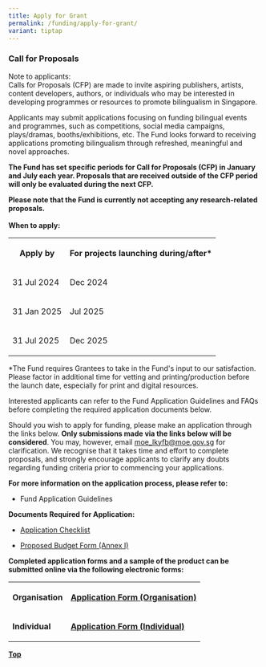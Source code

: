 ```yaml
---
title: Apply for Grant
permalink: /funding/apply-for-grant/
variant: tiptap
---
```

<h3>Call for Proposals</h3>
<p>Note to applicants:
<br>Calls for Proposals (CFP) are made to invite aspiring publishers, artists,
content developers, authors, or individuals who may be interested in developing
programmes or resources to promote bilingualism in Singapore.</p>
<p>Applicants may submit applications focusing on funding bilingual events
and programmes, such as competitions, social media campaigns, plays/dramas,
booths/exhibitions, etc. The Fund looks forward to receiving applications
promoting bilingualism through refreshed, meaningful and novel approaches.</p>
<p><strong>The Fund has set specific periods for Call for Proposals (CFP) in January and July each year. Proposals that are received outside of the CFP period will only be evaluated during the next CFP.</strong>
</p>
<p><strong>Please note that the Fund is currently not accepting any research-related proposals. <br><br>When to apply:</strong>
</p>
<table style="minWidth: 50px">
<colgroup>
<col>
<col>
</colgroup>
<tbody>
<tr>
<th rowspan="1" colspan="1">
<p><strong>Apply by</strong>
</p>
</th>
<th rowspan="1" colspan="1">
<p><strong>For projects launching during/after*</strong>
</p>
</th>
</tr>
<tr>
<td rowspan="1" colspan="1">
<p>31 Jul 2024</p>
</td>
<td rowspan="1" colspan="1">
<p>Dec 2024</p>
</td>
</tr>
<tr>
<td rowspan="1" colspan="1">
<p>31 Jan 2025</p>
</td>
<td rowspan="1" colspan="1">
<p>Jul 2025</p>
</td>
</tr>
<tr>
<td rowspan="1" colspan="1">
<p>31 Jul 2025</p>
</td>
<td rowspan="1" colspan="1">
<p>Dec 2025</p>
</td>
</tr>
</tbody>
</table>
<p>*The Fund requires Grantees to take in the Fund's input to our satisfaction.
Please factor in additional time for vetting and printing/production before
the launch date, especially for print and digital resources.</p>
<p>Interested applicants can refer to the Fund Application Guidelines and
FAQs before completing the required application documents below.</p>
<p>Should you wish to apply for funding, please make an application through
the links below. <strong>Only submissions made via the links below will be considered</strong>.
You may, however, email <a href="mailto:moe_lkyfb@moe.gov.s" rel="noopener noreferrer nofollow" target="_blank">moe_lkyfb@moe.gov.sg</a> for clarification.
We recognise that it takes time and effort to complete proposals, and strongly
encourage applicants to clarify any doubts regarding funding criteria prior
to commencing your applications.</p>
<p></p>
<p><strong>For more information on the application process, please refer to:</strong>
</p>
<ul>
<li>
<p>Fund Application Guidelines</p>
</li>
</ul>
<p><strong>Documents Required for Application:</strong>
</p>
<ul data-tight="true" class="tight">
<li>
<p><a href="https://go.gov.sg/cfp-application-checklist" rel="noopener noreferrer nofollow" target="_blank">Application Checklist</a>
</p>
</li>
<li>
<p><a href="https://go.gov.sg/cfp-budget-proposal-form" rel="noopener noreferrer nofollow" target="_blank">Proposed Budget Form (Annex I)</a>
</p>
<p></p>
</li>
</ul>
<p><strong>Completed application forms and a sample of the product can be submitted online via the following electronic forms:</strong>
</p>
<table style="minWidth: 50px">
<colgroup>
<col>
<col>
</colgroup>
<tbody>
<tr>
<th rowspan="1" colspan="1">
<p>Organisation</p>
</th>
<th rowspan="1" colspan="1">
<p><a href="https://form.gov.sg/65f12376431e7d2e5517b199" rel="noopener noreferrer nofollow" target="_blank">Application Form (Organisation)</a>
</p>
</th>
</tr>
<tr>
<td rowspan="1" colspan="1">
<p><strong>Individual</strong>
</p>
</td>
<td rowspan="1" colspan="1">
<p><strong><a href="https://form.gov.sg/65effd471b019bf7b5188890" rel="noopener noreferrer nofollow" target="_blank">Application Form (Individual)</a></strong>
</p>
</td>
</tr>
</tbody>
</table>
<p></p>
<p><strong><a href="#top" rel="noopener noreferrer nofollow" target="_blank">Top</a></strong>
</p>